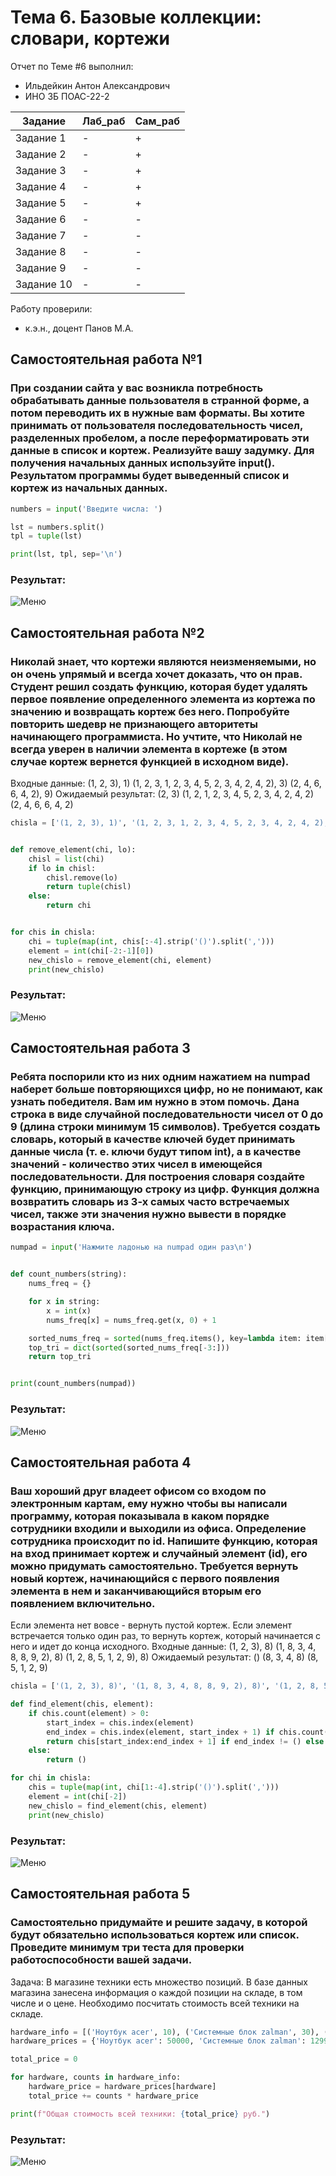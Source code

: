 # Тема 6. Базовые коллекции: словари, кортежи
Отчет по Теме #6 выполнил:
- Ильдейкин Антон Александрович
- ИНО ЗБ ПОАС-22-2

| Задание | Лаб_раб | Сам_раб |
| ------ | ------ | ------ |
| Задание 1 | - | + |
| Задание 2 | - | + |
| Задание 3 | - | + |
| Задание 4 | - | + |
| Задание 5 | - | + |
| Задание 6 | - | - |
| Задание 7 | - | - |
| Задание 8 | - | - |
| Задание 9 | - | - |
| Задание 10 | - | - |


Работу проверили:
- к.э.н., доцент Панов М.А.
## Самостоятельная работа №1
### При создании сайта у вас возникла потребность обрабатывать данные пользователя в странной форме, а потом переводить их в нужные вам форматы. Вы хотите принимать от пользователя последовательность чисел, разделенных пробелом, а после переформатировать эти данные в список и кортеж. Реализуйте вашу задумку. Для получения начальных данных используйте input(). Результатом программы будет выведенный список и кортеж из начальных данных.

```python
numbers = input('Введите числа: ')

lst = numbers.split()
tpl = tuple(lst)

print(lst, tpl, sep='\n')
```
### Результат:
![Меню](https://github.com/Dirtzzz/Tema_6/blob/main/6.1.png)

## Самостоятельная работа №2
### Николай знает, что кортежи являются неизменяемыми, но он очень упрямый и всегда хочет доказать, что он прав. Студент решил создать функцию, которая будет удалять первое появление определенного элемента из кортежа по значению и возвращать кортеж без него. Попробуйте повторить шедевр не признающего авторитеты начинающего программиста. Но учтите, что Николай не всегда уверен в наличии элемента в кортеже (в этом случае кортеж вернется функцией в исходном виде).
Входные данные:
(1, 2, 3), 1)
(1, 2, 3, 1, 2, 3, 4, 5, 2, 3, 4, 2, 4, 2), 3)
(2, 4, 6, 6, 4, 2), 9)
Ожидаемый результат:
(2, 3)
(1, 2, 1, 2, 3, 4, 5, 2, 3, 4, 2, 4, 2)
(2, 4, 6, 6, 4, 2)

```python
chisla = ['(1, 2, 3), 1)', '(1, 2, 3, 1, 2, 3, 4, 5, 2, 3, 4, 2, 4, 2), 3)', '(2, 4, 6, 6, 4, 2), 9)']


def remove_element(chi, lo):
    chisl = list(chi)
    if lo in chisl:
        chisl.remove(lo)
        return tuple(chisl)
    else:
        return chi


for chis in chisla:
    chi = tuple(map(int, chis[:-4].strip('()').split(',')))
    element = int(chi[-2:-1][0])
    new_chislo = remove_element(chi, element)
    print(new_chislo)
```

### Результат:
![Меню](https://github.com/Dirtzzz/Tema_6/blob/main/6.2.png)

## Самостоятельная работа 3
### Ребята поспорили кто из них одним нажатием на numpad наберет больше повторяющихся цифр, но не понимают, как узнать победителя. Вам им нужно в этом помочь. Дана строка в виде случайной последовательности чисел от 0 до 9 (длина строки минимум 15 символов). Требуется создать словарь, который в качестве ключей будет принимать данные числа (т. е. ключи будут типом int), а в качестве значений - количество этих чисел в имеющейся последовательности. Для построения словаря создайте функцию, принимающую строку из цифр. Функция должна возвратить словарь из 3-х самых часто встречаемых чисел, также эти значения нужно вывести в порядке возрастания ключа.

```python
numpad = input('Нажмите ладонью на numpad один раз\n')


def count_numbers(string):
    nums_freq = {}

    for x in string:
        x = int(x)
        nums_freq[x] = nums_freq.get(x, 0) + 1

    sorted_nums_freq = sorted(nums_freq.items(), key=lambda item: item[1])
    top_tri = dict(sorted(sorted_nums_freq[-3:]))
    return top_tri


print(count_numbers(numpad))
```

### Результат:
![Меню](https://github.com/Dirtzzz/Tema_6/blob/main/6.3.png)

## Самостоятельная работа 4
### Ваш хороший друг владеет офисом со входом по электронным картам, ему нужно чтобы вы написали программу, которая показывала в каком порядке сотрудники входили и выходили из офиса. Определение сотрудника происходит по id. Напишите функцию, которая на вход принимает кортеж и случайный элемент (id), его можно придумать самостоятельно. Требуется вернуть новый кортеж, начинающийся с первого появления элемента в нем и заканчивающийся вторым его появлением включительно.
Если элемента нет вовсе - вернуть пустой кортеж.
Если элемент встречается только один раз, то вернуть кортеж, который начинается с него и идет до конца исходного.
Входные данные:
(1, 2, 3), 8)
(1, 8, 3, 4, 8, 8, 9, 2), 8)
(1, 2, 8, 5, 1, 2, 9), 8)
Ожидаемый результат:
()
(8, 3, 4, 8)
(8, 5, 1, 2, 9)
```python
chisla = ['(1, 2, 3), 8)', '(1, 8, 3, 4, 8, 8, 9, 2), 8)', '(1, 2, 8, 5, 1, 2, 9), 8)']

def find_element(chis, element):
    if chis.count(element) > 0:
        start_index = chis.index(element)
        end_index = chis.index(element, start_index + 1) if chis.count(element) > 1 else ()
        return chis[start_index:end_index + 1] if end_index != () else chis[start_index:]
    else:
        return ()

for chi in chisla:
    chis = tuple(map(int, chi[1:-4].strip('()').split(',')))
    element = int(chi[-2])
    new_chislo = find_element(chis, element)
    print(new_chislo)
```

### Результат:
![Меню](https://github.com/Dirtzzz/Tema_6/blob/main/6.4.png)

## Самостоятельная работа 5
### Самостоятельно придумайте и решите задачу, в которой будут обязательно использоваться кортеж или список. Проведите минимум три теста для проверки работоспособности вашей задачи.
Задача: В магазине техники есть множество позиций. В базе данных магазина занесена информация о каждой позиции на складе, в том числе и о цене. Необходимо посчитать стоимость всей техники на складе.

```python
hardware_info = [('Ноутбук acer', 10), ('Системные блок zalman', 30), ('Монитор @lg', 25), ('Телефон xiaomi', 53)]
hardware_prices = {'Ноутбук acer': 50000, 'Системные блок zalman': 129999, 'Монитор @lg': 10000, 'Телефон xiaomi': 30000}

total_price = 0

for hardware, counts in hardware_info:
    hardware_price = hardware_prices[hardware]
    total_price += counts * hardware_price

print(f"Общая стоимость всей техники: {total_price} руб.")
```

### Результат:
![Меню](https://github.com/Dirtzzz/Tema_6/blob/main/6.5.png)
